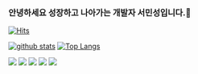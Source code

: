 ### 안녕하세요 성장하고 나아가는 개발자 서민성입니다.👋
[![Hits](https://hits.seeyoufarm.com/api/count/incr/badge.svg?url=https%3A%2F%2Fgithub.com%2Fminseong0609)](https://hits.seeyoufarm.com)
<!--
**minseong0609/minseong0609** is a ✨ _special_ ✨ repository because its `README.md` (this file) appears on your GitHub profile.
Here are some ideas to get you started:
- 🔭 I’m currently working on ...
- 🌱 I’m currently learning ...
- 👯 I’m looking to collaborate on ...
- 🤔 I’m looking for help with ...
- 💬 Ask me about ...
- 📫 How to reach me: ...
- 😄 Pronouns: ...
- ⚡ Fun fact: ...
-->

[![github stats](https://github-readme-stats.vercel.app/api?username=minseong0609&show_icons=true&hide_border=true)](https://github.com/minseong0609)
[![Top Langs](https://github-readme-stats.vercel.app/api/top-langs/?username=minseong0609&layout=compact)](https://github.com/minseong0609)

<a href="" target="_blank"><img src="https://img.shields.io/badge/JAVA-007396?style=flat-square&logo=Java&logoColor=white"/></a>
<a href="" target="_blank"><img src="https://img.shields.io/badge/#E34F26-007396?style=flat-square&logo=Html&logoColor=white"/></a>
<a href="" target="_blank"><img src="https://img.shields.io/badge/Html5-#E34F26?style=flat-square&logo=CSS&logoColor=white"/></a>
<a href="" target="_blank"><img src="https://img.shields.io/badge/JAVA-007396?style=flat-square&logo=Javascript&logoColor=white"/></a>
<a href="" target="_blank"><img src="https://img.shields.io/badge/JAVA-007396?style=flat-square&logo=Mysql&logoColor=white"/></a>
